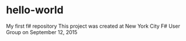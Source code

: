 # hello-world
My first f# repository
This project was created at New York City F# User Group on September 12, 2015
